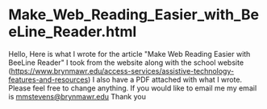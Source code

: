 # Make_Web_Reading_Easier_with_BeeLine_Reader.html
Hello,
Here is what I wrote for the article "Make Web Reading Easier with BeeLine Reader" I took from the website along with the school website (https://www.brynmawr.edu/access-services/assistive-technology-features-and-resources)
I also have a PDF attached with what I wrote. Please feel free to change anything.
If you would like to email me my email is mmstevens@brynmawr.edu
Thank you
